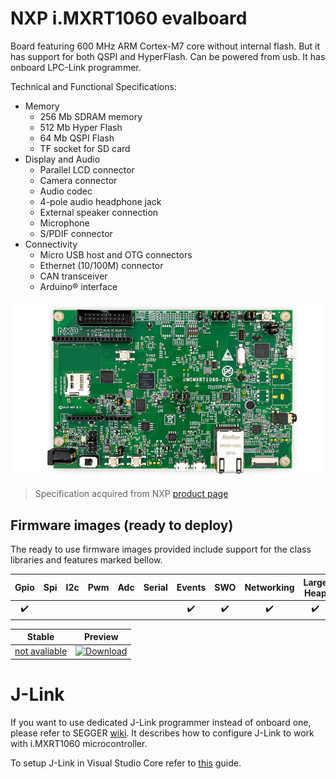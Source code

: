 # NXP i.MXRT1060 evalboard

Board featuring 600 MHz ARM Cortex-M7 core without internal flash. But it has support for both QSPI and HyperFlash. 
Can be powered from usb. It has onboard LPC-Link programmer.

Technical and Functional Specifications:
- Memory
  - 256 Mb SDRAM memory
  - 512 Mb Hyper Flash
  - 64 Mb QSPI Flash
  - TF socket for SD card
- Display and Audio
  - Parallel LCD connector
  - Camera connector
  - Audio codec
  - 4-pole audio headphone jack
  - External speaker connection
  - Microphone
  - S/PDIF connector
- Connectivity
  - Micro USB host and OTG connectors
  - Ethernet (10/100M) connector
  - CAN transceiver
  - Arduino® interface



![mimxrt1060-evk](../../images/reference-targets/mimxrt1060_evk.jpg)

>Specification acquired from NXP [product page](https://www.nxp.com/design/development-boards/i.mx-evaluation-and-development-boards/mimxrt1060-evk-i.mx-rt1060-evaluation-kit:MIMXRT1060-EVK)

## Firmware images (ready to deploy)

The ready to use firmware images provided include support for the class libraries and features marked bellow.

| Gpio | Spi | I2c | Pwm | Adc | Serial | Events | SWO | Networking | Large Heap |
|:-:|:-:|:-:|:-:|:-:|:-:|:-:|:-:|:-:|:-:|
| :heavy_check_mark: | | |  | |  | :heavy_check_mark: | :heavy_check_mark: | :heavy_check_mark: | :heavy_check_mark: |

| Stable | Preview |
|---|---|
| [not avaliable ]() | [ ![Download](https://bintray.com/nfbot/nanoframework-images-dev/NXP_MIMXRT1060_EVK/images/download.svg) ](https://bintray.com/nfbot/nanoframework-images-dev/NXP_MIMXRT1060_EVK/_latestVersion) |

# J-Link

If you want to use dedicated J-Link programmer instead of onboard one, please refer to SEGGER [wiki](https://wiki.segger.com/i.MXRT1060). It describes how to configure J-Link to work with i.MXRT1060 microcontroller.

To setup J-Link in Visual Studio Core refer to [this](https://wiki.segger.com/J-Link:Visual_Studio_Code) guide. 